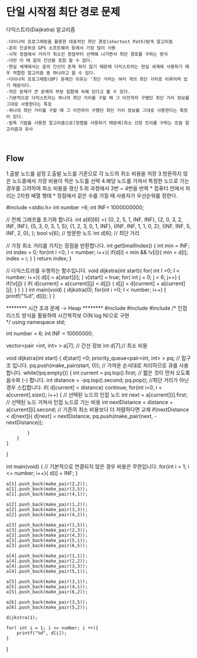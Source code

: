 <h1>단일 시작점 최단 경로 문제</h1>
다익스트라(Daijkstra) 알고리즘 <br>

	-다이나믹 프로그래밍을 활용한 대표적인 최단 경로(shortest Path)탐색 알고리즘
	-흔히 인공위성 GPS 소프트웨어 등에서 가장 많이 사용
	-시작 정점에서 거리가 최소인 정점부터 선택해 나가면서 최단 경로를 구하는 방식
	-다만 이 때 음의 간선을 포함 할 수 없다. 
	-현실 세계에서는 음의 간선이 존재 하지 않기 때문에 다익스트라는 현실 세계에 사용하기 매우 적합한 알고리즘 중 하나라고 할 수 있다.
	-다이나믹 프로그래밍(DP) 문제인 이유는 ‘최단 거리는 여러 개의 최단 거리로 이루어져 있기 때문이다.
	-작은 문제가 큰 문제의 부분 집합에 속해 있다고 볼 수 있다. 
	-기본적으로 다익스트라는 하나의 최단 거리를 구할 때 그 이전까지 구했던 최단 거리 정보를 그대로 사용한다는 특징 
	-하나의 최단 거리를 구할 때 그 이전까지 구했던 최단 거리 정보를 그대로 사용한다는 특징이 있다. 
	-탐욕 기법을 사용한 알고리즘으로(정렬을 사용하기 때문에)최소 신장 트리를 구하는 프림 알고리즘과 유사
<br>
<h2>Flow</h2> 
	1.출발 노드를 설정
	2.출발 노드를 기준으로 각 노드의 최소 비용을 저장 
	3.방문하지 않은 노드중에서 가장 비용이 적은 노드를 선택
	4.해당 노드를 거쳐서 특정한 노드로 가는 경우를 고려하여 최소 비용을 갱신
	5.위 과정에서 3번 ~ 4번을 반복 
	* 컴퓨터 안에서 처리는 2차원 배열 형태 
	* 정점에서 같은 수를 가질 때 사용자가 우선순위를 정한다.

 
#include <stdio.h>
int number =6; 
int INF= 1000000000;

// 전체 그래프를 초기화 합니다. 
int a[6][6] ={
	{0, 2, 5, 1, INF, INF}, 
	{2, 0, 3, 2, INF, INF},
	{5, 3, 0, 3, 1, 5},
	{1, 2, 3, 0, 1, INF},
	{INF, INF, 1, 1, 0, 2},
{INF, INF, 5, INF, 2, 0},
};
bool v[6]; // 방문한 노드
int d[6]; // 최단 거리 

// 가장 최소 거리를 가지는 정점을 반환합니다. 
int getSmallIndex() {
	int min = INF;
	int index = 0;
	for(int i =0; I < number; i++){
		if(d[i] < min && !v[i]){
			min = d[i];
			index = i;
		}
	}
	return index;
}

// 다익스트라를 수행하는 함수입니다. 
void dijkstra(int start){
	for( int I =0; I < number; i++){
		d[i] = a[start][i];
	}
	v[start] = true;
	for( int j = 0;  j < 6; j++) { 
		if(!v[j]) {
			if( d[current] + a[current][j] < d[j]) {
				d[j] = d[current] + a[current][j];
			}
		}
	}
}
int main(void) { 
	dijkstra(0);
	for(int i =0; I < number; i++) {
	 	printf(“%d”, d[i]);
	}
}

******** 시간 초과 문제 -> Heap ********
#include <iostream>
#include <vector>
#include <queue>
/*
인접리스트 방식을 활용하여 시간복작보 O(N log N)으로 구현  
*/
using namespace std; 

int number = 6; 
int INF = 10000000;

vector<pair <int, int> > a[7]; // 간선 정보 
int d[7];// 최소 비용 

void dijkstra(int start) { 
	d[start] =0; 
	priority_queue<pair<int, int> > pq; // 힙구조 입니다.
	pq.push(make_pair(start, 0));
	// 가까운 순서대로 처리하므로 큐를 사용합니다. 
	while(!pq.empty()) {
		int current = pq.top().first;
		// 짧은 것이 먼저 오도록 음수화 (-) 합니다. 
		int distance = -pq.top().second;
		pq.pop();
		//최단 거리가 아닌 경우 스킵합니다. 
		if( d[current] < distance) continue;
		for(int i=0; i < a[current].size(); i++) {
			// 선택된 노드의 인접 노드 
			int next = a[current][i].first;
			// 선택된 노드 거쳐서 인접 노드로 가는 비용 
			int nextDistance = distance + a[current][i].second;
			// 기존의 최소 비용보다 더 저렴하다면 교체
			if(nextDistance < d[next]){
				d[next] = nextDistance;
				pq.push(make_pair(next, -nextDistance));
				
			}
		}
	}
}

int main(void) { 
	// 기본적으로 연결되지 않은 경우 비용은 무한입니다. 
	for(int i = 1; i  <= number; i++){
		d[i] = INF;
	} 
	
	a[1].push_back(make_pair(2,2));
	a[1].push_back(make_pair(3,5));
	a[1].push_back(make_pair(4,1));
	
	a[2].push_back(make_pair(1,2));
	a[2].push_back(make_pair(3,3));
	a[2].push_back(make_pair(4,2));
	
	a[3].push_back(make_pair(1,5));
	a[3].push_back(make_pair(2,3));
	a[3].push_back(make_pair(4,3));
	a[3].push_back(make_pair(5,1));
	a[3].push_back(make_pair(6,5));
	
	a[4].push_back(make_pair(1,1));
	a[4].push_back(make_pair(2,2));
	a[4].push_back(make_pair(3,3));
	a[4].push_back(make_pair(5,1));
	
	a[5].push_back(make_pair(3,1));
	a[5].push_back(make_pair(4,1));
	a[5].push_back(make_pair(6,2));
	
	a[6].push_back(make_pair(3,5));
	a[6].push_back(make_pair(5,2));
	
	dijkstra(1);
	
	for( int i = 1; i <= number; i ++){
		printf("%d", d[i]);
	}
}
